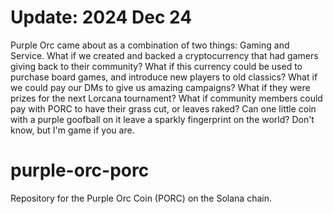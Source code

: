 # Update: 2024 Dec 24
Purple Orc came about as a combination of two things: Gaming and Service. What if we created and backed a cryptocurrency that had gamers giving back to their community? What if this currency could be used to purchase board games, and introduce new players to old classics? What if we could pay our DMs to give us amazing campaigns? What if they were prizes for the next Lorcana tournament? What if community members could pay with PORC to have their grass cut, or leaves raked? Can one little coin with a purple goofball on it leave a sparkly fingerprint on the world? Don't know, but I'm game if you are. 

# purple-orc-porc
Repository for the Purple Orc Coin (PORC) on the Solana chain. 
